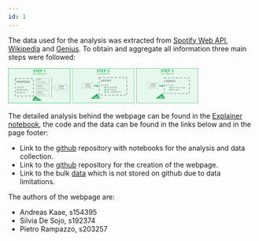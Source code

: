 ```yaml
---
id: 1
---
```


The data used for the analysis was extracted from [Spotify Web API](https://developer.spotify.com/documentation/web-api/quick-start/), [Wikipedia](https://en.wikipedia.org/wiki/Lists_of_musicians) and [Genius](https://genius.com/). To obtain and aggregate all information three main steps were followed:

<img src="../images/ab_s1.png" width="25%">

<img src="../images/ab_s2.png" width="25%">

<img src="../images/ab_s3.png" width="25%">

The detailed analysis behind the webpage can be found in the [Explainer notebook](), the code and the data can be found in the links below and in the page footer:

- Link to the [github](https://github.com/andreas-kaae/socialgraphs2020_artists_collaborations_network) repository with notebooks for the analysis and data collection.
- Link to the [github](https://github.com/peterampazzo/dtu-02805-website/) repository for the creation of the webpage.
- Link to the bulk [data]() which is not stored on github due to data limitations.

The authors of the webpage are:

- Andreas Kaae, s154395
- Silvia De Sojo, s192374
- Pietro Rampazzo, s203257

